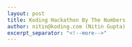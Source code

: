 ```yaml
---
layout: post
title: Koding Hackathon By The Numbers
author: nitin@koding.com (Nitin Gupta)
excerpt_separator: "<!--more-->"
---
```


